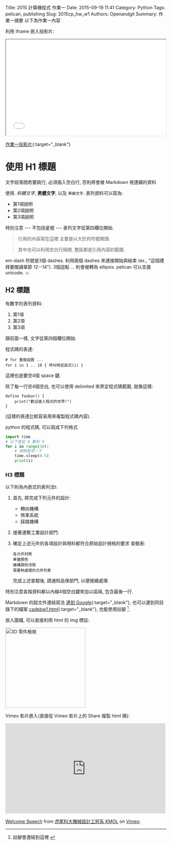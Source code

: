 Title: 2015 計算機程式 作業一
Date: 2015-09-19 11:41
Category: Python
Tags: pelican, publishing
Slug: 2015cp_hw_w1
Authors: Openandgit
Summary: 作業一摘要
以下為作業一內容

利用 iframe 嵌入投影片:

<iframe src="simplest.html" width="500" height="300"></iframe>

[作業一投影片](simplest.html){:target="_blank"}

使用 H1 標題
============

文字段落間若要跳行, 必須插入空白行, 否則將會被 Markdown 視連續的資料

使用. *斜體文字*, **黑體文字**, 以及 `單線文字`. 表列資料可以寫為:

  * 第1項說明
  * 第2項說明
  * 第3項說明

特別注意 --- 不包括星號 --- 表列文字從第四欄位開始.

> 引用的內容寫在這裡
> 主要是以大於的符號開頭.
>
> 其中也可以利用空白行隔開,
> 整區都是引用內容的範圍.

em-dash 符號是3個 dashes. 利用兩個 dashes 來連接開始與結束 (ex., "這個禮拜要閱讀章節 12--14"). 3個逗點 ... 則會被轉為 ellipsis.
pelican 可以支援 unicode. ☺

H2 標題
------------

有數字的表列資料:

 1. 第1項
 2. 第2項
 3. 第3項

跟前面一樣, 文字從第四個欄位開始.

程式碼的表達:

    # for 重複迴圈 ...
    for i in 1 .. 10 { 呼叫特定函式(i) }

這裡也是要空4個 space 鍵. 

除了每一行空4個空白, 也可以使用 delimited 來界定程式碼範圍, 就像這樣:

~~~
define foobar() {
    print("歡迎進入程式的世界!")
}
~~~

(這樣的表達比較容易用來複製程式碼內容).

python 的程式碼, 可以寫成下列格式

~~~python
import time
# 以下會從 0 數到 9
for i in range(10):
    # 稍微暫停一下
    time.sleep(0.5)
    print(i)
~~~

### H3 標題 ###

以下則為內嵌式的表列法t:

 1. 首先, 將完成下列元件的設計:

      * 轉向機構
      * 煞車系統
      * 踩踏機構

 2. 接著連繫工業設計部門.

 3. 確定上述元件的各項設計與用料都符合原始設計規格的要求
    查驗表:

        各元件材質
        車蓋顏色
        機構調校流程
        需要熱處理的元件列表

    完成上述查驗後, 請通知品保部門, 以便接續處理.

特別注意各階資料都以內縮4個空白鍵來加以區隔, 包含最後一行.

Markdown 的超文件連結寫法 [連到 Google](http://www.google.com){:target="_blank"}, 也可以連到同目錄下的檔案 [cadpbw1.html](cadpbw1.html){:target="_blank"}, 也能使用註腳 [^1].

[^1]: 註腳會連結到這裡.

放入圖檔, 可以直接利用 html 的 img 標註:

<img src="images/3d_parts_viewer.png" width="250" alt="3D 零件檢視"></img>

Vimeo 影片嵌入(直接從 Vimeo 影片上的 Share 複製 html 碼):

<iframe src="https://player.vimeo.com/video/137724068" width="500" height="281" frameborder="0" webkitallowfullscreen mozallowfullscreen allowfullscreen></iframe> <p><a href="https://vimeo.com/137724068">Welcome Speech</a> from <a href="https://vimeo.com/user24079973">虎尾科大機械設計工程系 KMOL</a> on <a href="https://vimeo.com">Vimeo</a>.</p>
